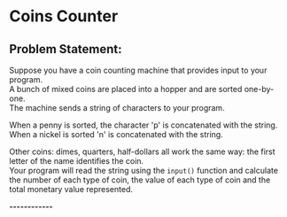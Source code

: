 # Coins Counter

## Problem Statement:

Suppose you have a coin counting machine that provides input to your program.  
A bunch of mixed coins are placed into a hopper and are sorted one-by-one.  
The machine sends a string of characters to your program.  

When a penny is sorted, the character 'p' is concatenated with the string.  
When a nickel is sorted 'n' is concatenated with the string. 

Other coins: dimes, quarters, half-dollars all work the same way: the first letter of the name identifies the coin.  
Your program will read the string using the `input()` function and calculate the number of each type of coin, the value of each type of coin and the total monetary value represented.

__------------__

